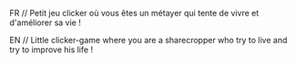 FR //
Petit jeu clicker où vous êtes un métayer qui tente de vivre et d'améliorer sa vie !

EN //
Little clicker-game where you are a sharecropper who try to live and try to improve his life !